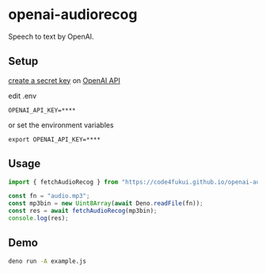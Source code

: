 # openai-audiorecog

Speech to text by OpenAI.

## Setup

[create a secret key](https://beta.openai.com/docs/quickstart/build-your-application) on [OpenAI API](https://platform.openai.com/account/api-keys)

edit .env
```
OPENAI_API_KEY=****
```
or set the environment variables
```
export OPENAI_API_KEY=****
```

## Usage

```JavaScript
import { fetchAudioRecog } from "https://code4fukui.github.io/openai-audiorecog/fetchAudioRecog.js"

const fn = "audio.mp3";
const mp3bin = new Uint8Array(await Deno.readFile(fn));
const res = await fetchAudioRecog(mp3bin);
console.log(res);
```

## Demo

```sh
deno run -A example.js
```
